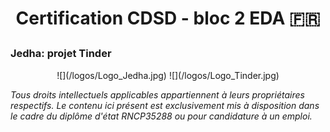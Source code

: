 # <p align="center">Certification CDSD - bloc 2 EDA :fr:</p>

### Jedha: projet Tinder
<p align="center"> ![](/logos/Logo_Jedha.jpg) ![](/logos/Logo_Tinder.jpg)</p>

*Tous droits intellectuels applicables appartiennent à leurs propriétaires respectifs. Le contenu ici présent est exclusivement mis à disposition dans le cadre du diplôme d'état RNCP35288 ou pour candidature à un emploi.*
